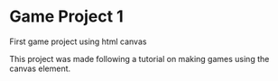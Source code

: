 # Game Project 1
 First game project using html canvas

 This project was made following a tutorial on making games using the canvas element.
